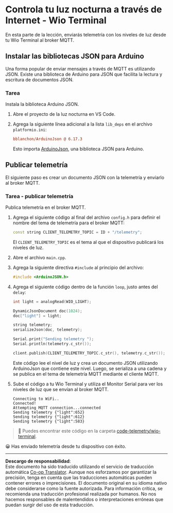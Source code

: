 <!--
CO_OP_TRANSLATOR_METADATA:
{
  "original_hash": "4bcc29fe2b65e56eada83d2476279227",
  "translation_date": "2025-08-26T15:00:11+00:00",
  "source_file": "1-getting-started/lessons/4-connect-internet/wio-terminal-telemetry.md",
  "language_code": "es"
}
-->
# Controla tu luz nocturna a través de Internet - Wio Terminal

En esta parte de la lección, enviarás telemetría con los niveles de luz desde tu Wio Terminal al broker MQTT.

## Instalar las bibliotecas JSON para Arduino

Una forma popular de enviar mensajes a través de MQTT es utilizando JSON. Existe una biblioteca de Arduino para JSON que facilita la lectura y escritura de documentos JSON.

### Tarea

Instala la biblioteca Arduino JSON.

1. Abre el proyecto de la luz nocturna en VS Code.

1. Agrega la siguiente línea adicional a la lista `lib_deps` en el archivo `platformio.ini`:

    ```ini
    bblanchon/ArduinoJson @ 6.17.3
    ```

    Esto importa [ArduinoJson](https://arduinojson.org), una biblioteca JSON para Arduino.

## Publicar telemetría

El siguiente paso es crear un documento JSON con la telemetría y enviarlo al broker MQTT.

### Tarea - publicar telemetría

Publica telemetría en el broker MQTT.

1. Agrega el siguiente código al final del archivo `config.h` para definir el nombre del tema de telemetría para el broker MQTT:

    ```cpp
    const string CLIENT_TELEMETRY_TOPIC = ID + "/telemetry";
    ```

    El `CLIENT_TELEMETRY_TOPIC` es el tema al que el dispositivo publicará los niveles de luz.

1. Abre el archivo `main.cpp`.

1. Agrega la siguiente directiva `#include` al principio del archivo:

    ```cpp
    #include <ArduinoJSON.h>
    ```

1. Agrega el siguiente código dentro de la función `loop`, justo antes del `delay`:

    ```cpp
    int light = analogRead(WIO_LIGHT);

    DynamicJsonDocument doc(1024);
    doc["light"] = light;

    string telemetry;
    serializeJson(doc, telemetry);

    Serial.print("Sending telemetry ");
    Serial.println(telemetry.c_str());

    client.publish(CLIENT_TELEMETRY_TOPIC.c_str(), telemetry.c_str());
    ```

    Este código lee el nivel de luz y crea un documento JSON utilizando ArduinoJson que contiene este nivel. Luego, se serializa a una cadena y se publica en el tema de telemetría MQTT mediante el cliente MQTT.

1. Sube el código a tu Wio Terminal y utiliza el Monitor Serial para ver los niveles de luz que se envían al broker MQTT.

    ```output
    Connecting to WiFi..
    Connected!
    Attempting MQTT connection...connected
    Sending telemetry {"light":652}
    Sending telemetry {"light":612}
    Sending telemetry {"light":583}
    ```

> 💁 Puedes encontrar este código en la carpeta [code-telemetry/wio-terminal](../../../../../1-getting-started/lessons/4-connect-internet/code-telemetry/wio-terminal).

😀 Has enviado telemetría desde tu dispositivo con éxito.

---

**Descargo de responsabilidad**:  
Este documento ha sido traducido utilizando el servicio de traducción automática [Co-op Translator](https://github.com/Azure/co-op-translator). Aunque nos esforzamos por garantizar la precisión, tenga en cuenta que las traducciones automáticas pueden contener errores o imprecisiones. El documento original en su idioma nativo debe considerarse como la fuente autorizada. Para información crítica, se recomienda una traducción profesional realizada por humanos. No nos hacemos responsables de malentendidos o interpretaciones erróneas que puedan surgir del uso de esta traducción.